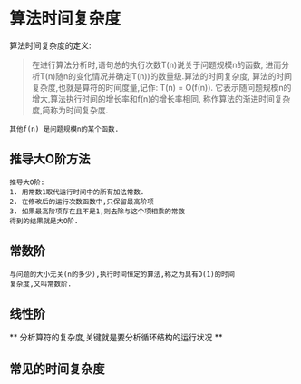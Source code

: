 # 算法时间复杂度

算法时间复杂度的定义: 
> 在进行算法分析时,语句总的执行次数T(n)说关于问题规模n的函数,
	进而分析T(n)随n的变化情况并确定T(n))的数量级.算法的时间复杂度,
	算法的时间复杂度,也就是算符的时间度量,记作: T(n) = O(f(n)).
	它表示随问题规模n的增大,算法执行时间的增长率和f(n)的增长率相同,
	称作算法的渐进时间复杂度,简称为时间复杂度.

	其他f(n) 是问题规模n的某个函数.

## 推导大O阶方法

	推导大O阶:
	1. 用常数1取代运行时间中的所有加法常数.
	2. 在修改后的运行次数函数中,只保留最高阶项
	3. 如果最高阶项存在且不是1,则去除与这个项相乘的常数
	得到的结果就是大O阶.

## 常数阶
	与问题的大小无关(n的多少),执行时间恒定的算法,称之为具有O(1)的时间
	复杂度,又叫常数阶.
## 线性阶
** 分析算符的复杂度,关键就是要分析循环结构的运行状况 **


## 常见的时间复杂度





